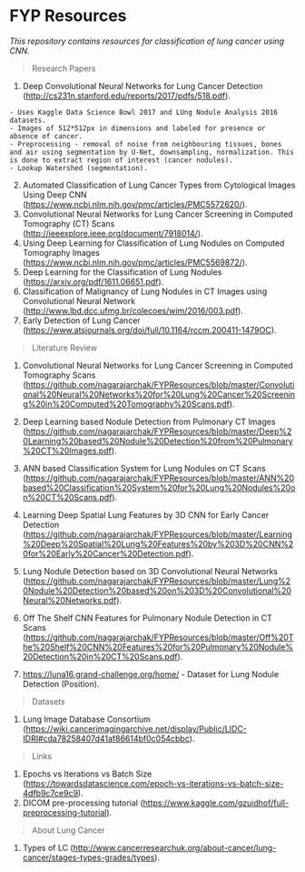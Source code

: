 # FYP Resources
*This repository contains resources for classification of lung cancer using CNN.*

> Research Papers

1. Deep Convolutional Neural Networks for Lung Cancer Detection (http://cs231n.stanford.edu/reports/2017/pdfs/518.pdf).

```
- Uses Kaggle Data Science Bowl 2017 and LUng Nodule Analysis 2016 datasets.
- Images of 512*512px in dimensions and labeled for presence or absence of cancer.
- Preprocessing - removal of noise from neighbouring tissues, bones and air using segmentation by U-Net, downsampling, normalization. This is done to extract region of interest (cancer nodules).
- Lookup Watershed (segmentation).
```

2. Automated Classification of Lung Cancer Types from Cytological Images Using Deep CNN (https://www.ncbi.nlm.nih.gov/pmc/articles/PMC5572620/).
3. Convolutional Neural Networks for Lung Cancer Screening in Computed Tomography (CT) Scans (http://ieeexplore.ieee.org/document/7918014/).
4. Using Deep Learning for Classification of Lung Nodules on Computed Tomography Images (https://www.ncbi.nlm.nih.gov/pmc/articles/PMC5569872/).
5. Deep Learning for the Classification of Lung Nodules (https://arxiv.org/pdf/1611.06651.pdf).
6. Classification of Malignancy of Lung Nodules in CT Images using Convolutional Neural Network (http://www.lbd.dcc.ufmg.br/colecoes/wim/2016/003.pdf).
7. Early Detection of Lung Cancer (https://www.atsjournals.org/doi/full/10.1164/rccm.200411-1479OC).

> Literature Review

1. Convolutional Neural Networks for Lung Cancer Screening in Computed Tomography Scans (https://github.com/nagarajarchak/FYPResources/blob/master/Convolutional%20Neural%20Networks%20for%20Lung%20Cancer%20Screening%20in%20Computed%20Tomography%20Scans.pdf).
2. Deep Learning based Nodule Detection from Pulmonary CT Images (https://github.com/nagarajarchak/FYPResources/blob/master/Deep%20Learning%20based%20Nodule%20Detection%20from%20Pulmonary%20CT%20Images.pdf).
3. ANN based Classification System for Lung Nodules on CT Scans (https://github.com/nagarajarchak/FYPResources/blob/master/ANN%20based%20Classification%20System%20for%20Lung%20Nodules%20on%20CT%20Scans.pdf).
4. Learning Deep Spatial Lung Features by 3D CNN for Early Cancer Detection (https://github.com/nagarajarchak/FYPResources/blob/master/Learning%20Deep%20Spatial%20Lung%20Features%20by%203D%20CNN%20for%20Early%20Cancer%20Detection.pdf).
5. Lung Nodule Detection based on 3D Convolutional Neural Networks (https://github.com/nagarajarchak/FYPResources/blob/master/Lung%20Nodule%20Detection%20based%20on%203D%20Convolutional%20Neural%20Networks.pdf).
6. Off The Shelf CNN Features for Pulmonary Nodule Detection in CT Scans (https://github.com/nagarajarchak/FYPResources/blob/master/Off%20The%20Shelf%20CNN%20Features%20for%20Pulmonary%20Nodule%20Detection%20in%20CT%20Scans.pdf).

7. https://luna16.grand-challenge.org/home/  -  Dataset for Lung Nodule Detection (Position).

> Datasets

1. Lung Image Database Consortium (https://wiki.cancerimagingarchive.net/display/Public/LIDC-IDRI#cda78258407d41af86614bf0c054cbbc).

> Links

1. Epochs vs Iterations vs Batch Size (https://towardsdatascience.com/epoch-vs-iterations-vs-batch-size-4dfb9c7ce9c9).
2. DICOM pre-processing tutorial (https://www.kaggle.com/gzuidhof/full-preprocessing-tutorial).

> About Lung Cancer

1. Types of LC (http://www.cancerresearchuk.org/about-cancer/lung-cancer/stages-types-grades/types).
